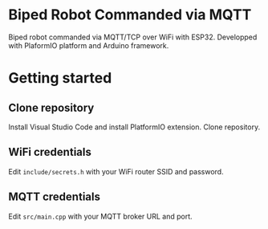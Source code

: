 # Biped Robot Commanded via MQTT
Biped robot commanded via MQTT/TCP over WiFi with ESP32. Developped with PlaformIO platform and Arduino framework.

# Getting started

## Clone repository

Install Visual Studio Code and install PlatformIO extension.
Clone repository.

## WiFi credentials

Edit `include/secrets.h` with your WiFi router SSID and password.

## MQTT credentials

Edit `src/main.cpp` with your MQTT broker URL and port. 
